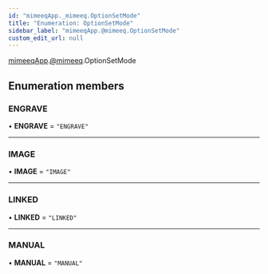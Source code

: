 ```yaml
---
id: "mimeeqApp._mimeeq.OptionSetMode"
title: "Enumeration: OptionSetMode"
sidebar_label: "mimeeqApp.@mimeeq.OptionSetMode"
custom_edit_url: null
---
```


[mimeeqApp](../modules/mimeeqApp.md).[@mimeeq](../namespaces/mimeeqApp._mimeeq.md).OptionSetMode

## Enumeration members

### ENGRAVE

• **ENGRAVE** = `"ENGRAVE"`

___

### IMAGE

• **IMAGE** = `"IMAGE"`

___

### LINKED

• **LINKED** = `"LINKED"`

___

### MANUAL

• **MANUAL** = `"MANUAL"`
